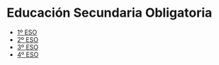 # Educación Secundaria Obligatoria

* [1º ESO](1/index.md)
* [2º ESO](2/index.md)
* [3º ESO](3/index.md)
* [4º ESO](4/index.md)
